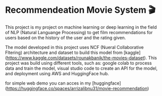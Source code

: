 # Recommendeation Movie System 🎬
This project is my project on machine learning or deep learning in the field of NLP (Natural Languange Processing) to get film recommendations for users based on the history of the user and the rating given.

The model developed in this project uses NCF (Nueral Collaborative Fltering) architecture and dataset to build this model from [kaggle] (https://www.kaggle.com/datasets/rounakbanik/the-movies-dataset). This project was build using different tools, such as: google colab to process data and train the model, visual studio code to create an API for the model, and deployment using AWS and HuggingFace hub.

for simple web demo you can acces in my [huggingface] (https://huggingface.co/spaces/arrizalibnu31/movie-recommendation)